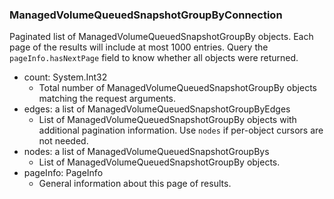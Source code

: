 ### ManagedVolumeQueuedSnapshotGroupByConnection
Paginated list of ManagedVolumeQueuedSnapshotGroupBy objects. Each page of the results will include at most 1000 entries. Query the `pageInfo.hasNextPage` field to know whether all objects were returned.

- count: System.Int32
  - Total number of ManagedVolumeQueuedSnapshotGroupBy objects matching the request arguments.
- edges: a list of ManagedVolumeQueuedSnapshotGroupByEdges
  - List of ManagedVolumeQueuedSnapshotGroupBy objects with additional pagination information. Use `nodes` if per-object cursors are not needed.
- nodes: a list of ManagedVolumeQueuedSnapshotGroupBys
  - List of ManagedVolumeQueuedSnapshotGroupBy objects.
- pageInfo: PageInfo
  - General information about this page of results.
